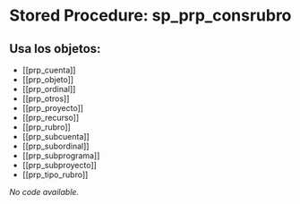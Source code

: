 # Stored Procedure: sp_prp_consrubro

## Usa los objetos:
- [[prp_cuenta]]
- [[prp_objeto]]
- [[prp_ordinal]]
- [[prp_otros]]
- [[prp_proyecto]]
- [[prp_recurso]]
- [[prp_rubro]]
- [[prp_subcuenta]]
- [[prp_subordinal]]
- [[prp_subprograma]]
- [[prp_subproyecto]]
- [[prp_tipo_rubro]]

*No code available.*
